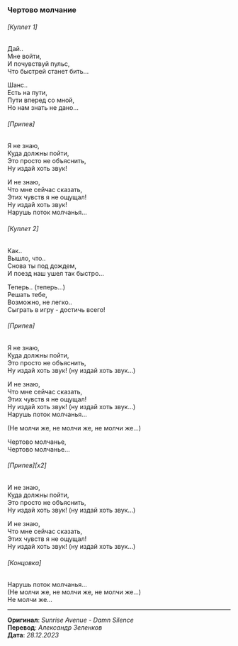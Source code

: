 ### Чертово молчание

###### [Куплет 1]

Дай.. \
Мне войти, \
И почувствуй пульс, \
Что быстрей станет бить...

Шанс.. \
Есть на пути, \
Пути вперед со мной, \
Но нам знать не дано...

###### [Припев]

Я не знаю, \
Куда должны пойти, \
Это просто не объяснить, \
Ну издай хоть звук!

И не знаю, \
Что мне сейчас сказать, \
Этих чувств я не ощущал! \
Ну издай хоть звук! \
Нарушь поток молчанья...

###### [Куплет 2]

Как.. \
Вышло, что.. \
Снова ты под дождем, \
И поезд наш ушел так быстро...

Теперь.. (теперь...) \
Решать тебе, \
Возможно, не легко.. \
Сыграть в игру - достичь всего!

###### [Припев]

Я не знаю, \
Куда должны пойти, \
Это просто не объяснить, \
Ну издай хоть звук! (ну издай хоть звук...)

И не знаю, \
Что мне сейчас сказать, \
Этих чувств я не ощущал! \
Ну издай хоть звук! (ну издай хоть звук...) \
Нарушь поток молчанья...

(Не молчи же, не молчи же, не молчи же...)

Чертово молчанье, \
Чертово молчанье...

###### [Припев][x2]

И не знаю, \
Куда должны пойти, \
Это просто не объяснить, \
Ну издай хоть звук! (ну издай хоть звук...)

И не знаю, \
Что мне сейчас сказать, \
Этих чувств я не ощущал! \
Ну издай хоть звук! (ну издай хоть звук...)

###### [Концовка]

Нарушь поток молчанья... \
(Не молчи же, не молчи же, не молчи же...) \
Не молчи же...

---

**Оригинал**: _Sunrise Avenue - Damn Silence_ \
**Перевод**: _Александр Зеленков_ \
**Дата**: _28.12.2023_
